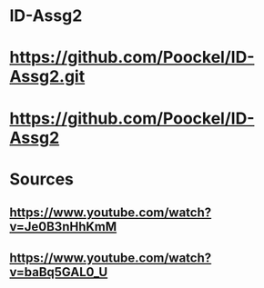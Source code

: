 # ID-Assg2
# https://github.com/Poockel/ID-Assg2.git
# https://github.com/Poockel/ID-Assg2

# Sources
## https://www.youtube.com/watch?v=Je0B3nHhKmM
## https://www.youtube.com/watch?v=baBq5GAL0_U

